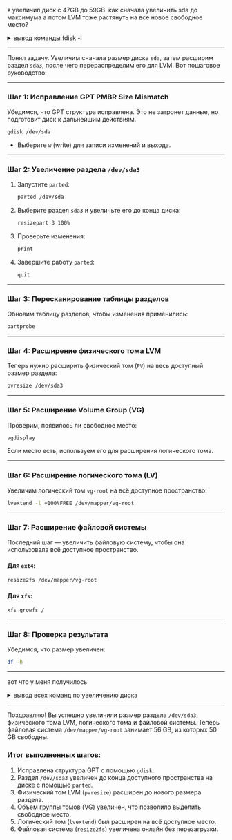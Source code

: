 я увеличил диск с 47GB до 59GB. как сначала увеличить sda до максимума а потом LVM тоже растянуть на все новое свободное место?

<details><summary>вывод команды fdisk -l</summary>

```shell
root:~# fdisk -l
GPT PMBR size mismatch (97677311 != 123731967) will be corrected by write.
The backup GPT table is not on the end of the device.
Disk /dev/sda: 59 GiB, 63350767616 bytes, 123731968 sectors
Disk model: BlockVolume

Device       Start      End  Sectors  Size Type
/dev/sda1     2048  1050623  1048576  512M EFI System
/dev/sda2  1050624  2050047   999424  488M Linux filesystem
/dev/sda3  2050048 97675263 95625216 45.6G Linux LVM

Disk /dev/mapper/vg-root: 44.64 GiB, 47928311808 bytes, 93609984 sectors

Disk /dev/mapper/vg-swap_1: 980 MiB, 1027604480 bytes, 2007040 sectors
```

</details>

---

Понял задачу. Увеличим сначала размер диска `sda`, затем расширим раздел `sda3`, после чего перераспределим его для LVM. Вот пошаговое руководство:

---

### Шаг 1: Исправление GPT PMBR Size Mismatch
Убедимся, что GPT структура исправлена. Это не затронет данные, но подготовит диск к дальнейшим действиям.

```bash
gdisk /dev/sda
```

- Выберите `w` (write) для записи изменений и выхода.

---

### Шаг 2: Увеличение раздела `/dev/sda3`
1. Запустите `parted`:
   ```bash
   parted /dev/sda
   ```

2. Выберите раздел `sda3` и увеличьте его до конца диска:
   ```bash
   resizepart 3 100%
   ```

3. Проверьте изменения:
   ```bash
   print
   ```

4. Завершите работу `parted`:
   ```bash
   quit
   ```

---

### Шаг 3: Пересканирование таблицы разделов
Обновим таблицу разделов, чтобы изменения применились:
```bash
partprobe
```

---

### Шаг 4: Расширение физического тома LVM
Теперь нужно расширить физический том (`PV`) на весь доступный размер раздела:

```bash
pvresize /dev/sda3
```

---

### Шаг 5: Расширение Volume Group (VG)
Проверим, появилось ли свободное место:
```bash
vgdisplay
```

Если место есть, используем его для расширения логического тома.

---

### Шаг 6: Расширение логического тома (LV)
Увеличим логический том `vg-root` на всё доступное пространство:

```bash
lvextend -l +100%FREE /dev/mapper/vg-root
```

---

### Шаг 7: Расширение файловой системы
Последний шаг — увеличить файловую систему, чтобы она использовала всё доступное пространство.

#### Для `ext4`:
```bash
resize2fs /dev/mapper/vg-root
```

#### Для `xfs`:
```bash
xfs_growfs /
```

---

### Шаг 8: Проверка результата
Убедимся, что размер увеличен:
```bash
df -h
```

---
вот что у меня получилось
<details><summary>вывод всех команд по увеличению диска</summary>

```shell
root:~# parted /dev/sda
GNU Parted 3.5
Using /dev/sda
Welcome to GNU Parted! Type 'help' to view a list of commands.
(parted) resizepart 3 100%
(parted) print
Model: ORACLE BlockVolume (scsi)
Disk /dev/sda: 63.4GB
Sector size (logical/physical): 512B/4096B
Partition Table: gpt
Disk Flags:

Number  Start   End     Size    File system  Name                  Flags
 1      1049kB  538MB   537MB   fat16        EFI System Partition  boot, esp
 2      538MB   1050MB  512MB   ext2
 3      1050MB  63.4GB  62.3GB                                     lvm

(parted) quit
Information: You may need to update /etc/fstab.

root:~# partprobe
root:~# pvresize /dev/sda3
  Physical volume "/dev/sda3" changed
  1 physical volume(s) resized or updated / 0 physical volume(s) not resized
root:~# vgdisplay
  --- Volume group ---
  VG Name               vg-root
  System ID
  Format                lvm2
  Metadata Areas        1
  Metadata Sequence No  5
  VG Access             read/write
  VG Status             resizable
  MAX LV                0
  Cur LV                2
  Open LV               2
  Max PV                0
  Cur PV                1
  Act PV                1
  VG Size               <58.02 GiB
  PE Size               4.00 MiB
  Total PE              14853
  Alloc PE / Size       11672 / 45.59 GiB
  Free  PE / Size       3181 / <12.43 GiB

root:~# lvextend -l +100%FREE /dev/mapper/vg-root
  Size of logical volume vg/root changed from <44.64 GiB (11427 extents) to 57.06 GiB (14608 extents).
  Logical volume vg/root successfully resized.
root:~# resize2fs /dev/mapper/vg-root
resize2fs 1.47.0 (5-Feb-2023)
Filesystem at /dev/mapper/vg-root is mounted on /; on-line resizing required
old_desc_blocks = 6, new_desc_blocks = 8
The filesystem on /dev/mapper/vg-root is now 14958592 (4k) blocks long.

root:~# df -h
Filesystem                     Size  Used Avail Use% Mounted on
udev                           9.8G     0  9.8G   0% /dev
tmpfs                          2.0G  972K  2.0G   1% /run
/dev/mapper/vg-root            56G  4.0G   50G   8% /
tmpfs                          9.8G   28M  9.8G   1% /dev/shm
tmpfs                          5.0M     0  5.0M   0% /run/lock
/dev/sda2                      456M  140M  292M  33% /boot
/dev/sda1                      512M  6.1M  506M   2% /boot/efi
/dev/fuse                      128M   16K  128M   1% /etc/pve
tmpfs                          2.0G     0  2.0G   0% /run/user/0
```

</details>

---

Поздравляю! Вы успешно увеличили размер раздела `/dev/sda3`, физического тома LVM, логического тома и файловой системы. Теперь файловая система `/dev/mapper/vg-root` занимает 56 GB, из которых 50 GB свободны.

### Итог выполненных шагов:
1. Исправлена структура GPT с помощью `gdisk`.
2. Раздел `/dev/sda3` увеличен до конца доступного пространства на диске с помощью `parted`.
3. Физический том LVM (`pvresize`) расширен до нового размера раздела.
4. Объем группы томов (VG) увеличен, что позволило выделить свободное место.
5. Логический том (`lvextend`) был расширен на всё доступное место.
6. Файловая система (`resize2fs`) увеличена онлайн без перезагрузки.

